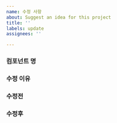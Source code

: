 ```yaml
---
name: 수정 사항
about: Suggest an idea for this project
title: ''
labels: update
assignees: ''

---
```


### 컴포넌트 명

### 수정 이유

### 수정전

### 수정후

